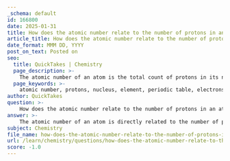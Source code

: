 ```yaml
---
_schema: default
id: 166800
date: 2025-01-31
title: How does the atomic number relate to the number of protons in an atom?
article_title: How does the atomic number relate to the number of protons in an atom?
date_format: MMM DD, YYYY
post_on_text: Posted on
seo:
  title: QuickTakes | Chemistry
  page_description: >-
    The atomic number of an atom is the total count of protons in its nucleus, determining the element's identity and properties in the periodic table.
  page_keywords: >-
    atomic number, protons, nucleus, element, periodic table, electrons, chemical properties, neutral atom, sodium, chemistry
author: QuickTakes
question: >-
    How does the atomic number relate to the number of protons in an atom?
answer: >-
    The atomic number of an atom is directly related to the number of protons it contains. Specifically, the atomic number is defined as the total count of protons in the nucleus of an atom. Each element on the periodic table is uniquely identified by its atomic number, which is always a whole number. For example, sodium (Na) has an atomic number of 11, indicating that it has 11 protons in its nucleus.\n\nIn addition to defining the element, the atomic number also determines the number of electrons in a neutral atom, as the number of protons equals the number of electrons. This balance of protons and electrons ensures that the atom has no overall charge. Therefore, for sodium, with its atomic number of 11, there are also 11 electrons orbiting the nucleus.\n\nThe atomic number is crucial for understanding the properties and behavior of elements in chemical reactions and interactions. It serves as the foundation for the organization of the periodic table, where elements are arranged in order of increasing atomic number. This arrangement allows scientists to predict the chemical properties and relationships between different elements based on their atomic numbers.\n\nIn summary, the atomic number is synonymous with the number of protons in an atom, and it plays a vital role in defining the identity and characteristics of elements in chemistry.
subject: Chemistry
file_name: how-does-the-atomic-number-relate-to-the-number-of-protons-in-an-atom.md
url: /learn/chemistry/questions/how-does-the-atomic-number-relate-to-the-number-of-protons-in-an-atom
score: -1.0
---
```


&nbsp;